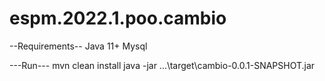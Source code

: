 # espm.2022.1.poo.cambio

--Requirements--
Java 11+
Mysql

---Run---
mvn clean install
java -jar ...\target\cambio-0.0.1-SNAPSHOT.jar
